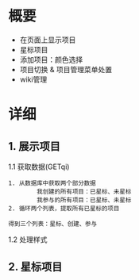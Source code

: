 # 概要

- 在页面上显示项目
- 星标项目
- 添加项目：颜色选择
- 项目切换 & 项目管理菜单处置
- wiki管理

# 详细

## 1. 展示项目

1.1 获取数据(GETqi)

``` 
1. 从数据库中获取两个部分数据
		我创建的所有项目：已星标、未星标
		我参与的所有项目：已星标、未星标
2. 循环两个列表，提取所有已星标的项目

得到三个列表：星标、创建、参与
```

1.2 处理样式

## 2. 星标项目